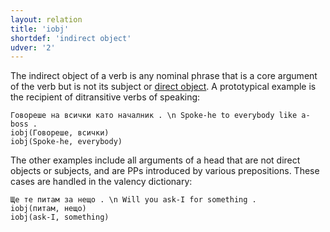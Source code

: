 ```yaml
---
layout: relation
title: 'iobj'
shortdef: 'indirect object'
udver: '2'
---
```


The indirect object of a verb is any nominal phrase that is a core
argument of the verb but is not its subject or [direct object](obj).
A prototypical example is the recipient of ditransitive verbs of
speaking:

~~~ sdparse
Говореше на всички като началник . \n Spoke-he to everybody like a-boss .
iobj(Говореше, всички)
iobj(Spoke-he, everybody)
~~~

The other examples include all arguments of a head that are not direct objects or subjects, and
are PPs introduced by various prepositions. These cases are handled in the valency dictionary:

~~~ sdparse
Ще те питам за нещо . \n Will you ask-I for something .
iobj(питам, нещо)
iobj(ask-I, something)
~~~
<!-- Interlanguage links updated Út zář 29 18:41:24 CEST 2020 -->
